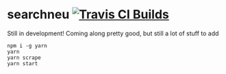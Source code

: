# searchneu [![Travis CI Builds](https://travis-ci.org/ryanhugh/searchneu.svg?branch=master)](https://travis-ci.org/ryanhugh/searchneu/)

Still in development! Coming along pretty good, but still a lot of stuff to add

```
npm i -g yarn
yarn 
yarn scrape
yarn start
```
